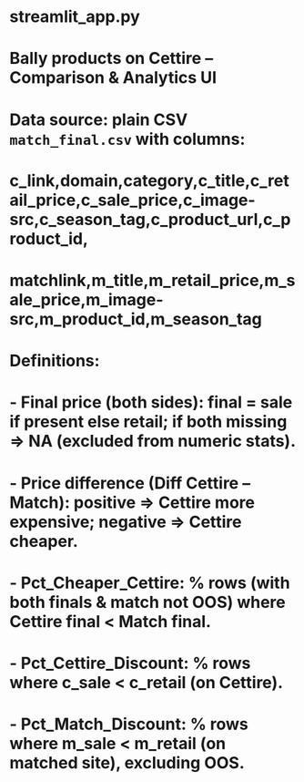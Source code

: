 # streamlit_app.py
# Bally products on Cettire – Comparison & Analytics UI
# Data source: plain CSV `match_final.csv` with columns:
# c_link,domain,category,c_title,c_retail_price,c_sale_price,c_image-src,c_season_tag,c_product_url,c_product_id,
# matchlink,m_title,m_retail_price,m_sale_price,m_image-src,m_product_id,m_season_tag
#
# Definitions:
# - Final price (both sides): final = sale if present else retail; if both missing => NA (excluded from numeric stats).
# - Price difference (Diff Cettire – Match): positive => Cettire more expensive; negative => Cettire cheaper.
# - Pct_Cheaper_Cettire: % rows (with both finals & match not OOS) where Cettire final < Match final.
# - Pct_Cettire_Discount: % rows where c_sale < c_retail (on Cettire).
# - Pct_Match_Discount: % rows where m_sale < m_retail (on matched site), excluding OOS.
